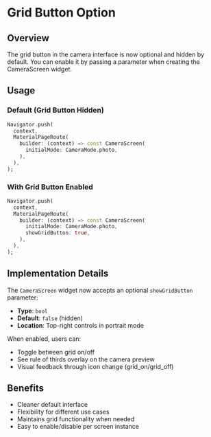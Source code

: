# Grid Button Option

## Overview
The grid button in the camera interface is now optional and hidden by default. You can enable it by passing a parameter when creating the CameraScreen widget.

## Usage

### Default (Grid Button Hidden)
```dart
Navigator.push(
  context,
  MaterialPageRoute(
    builder: (context) => const CameraScreen(
      initialMode: CameraMode.photo,
    ),
  ),
);
```

### With Grid Button Enabled
```dart
Navigator.push(
  context,
  MaterialPageRoute(
    builder: (context) => const CameraScreen(
      initialMode: CameraMode.photo,
      showGridButton: true,
    ),
  ),
);
```

## Implementation Details

The `CameraScreen` widget now accepts an optional `showGridButton` parameter:
- **Type**: `bool`
- **Default**: `false` (hidden)
- **Location**: Top-right controls in portrait mode

When enabled, users can:
- Toggle between grid on/off
- See rule of thirds overlay on the camera preview
- Visual feedback through icon change (grid_on/grid_off)

## Benefits
- Cleaner default interface
- Flexibility for different use cases
- Maintains grid functionality when needed
- Easy to enable/disable per screen instance